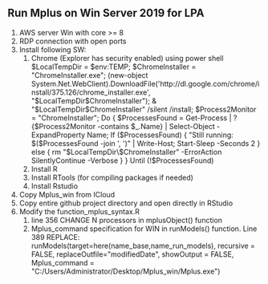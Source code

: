 ## Run Mplus on Win Server 2019 for LPA 

1. AWS server Win with core >= 8
2. RDP connection with open ports 
3. Install following SW:
	1. Chrome (Explorer has security enabled) using power shell
	$LocalTempDir = $env:TEMP; $ChromeInstaller = "ChromeInstaller.exe"; (new-object    System.Net.WebClient).DownloadFile('http://dl.google.com/chrome/install/375.126/chrome_installer.exe', "$LocalTempDir\$ChromeInstaller"); & "$LocalTempDir\$ChromeInstaller" /silent /install; $Process2Monitor =  "ChromeInstaller"; Do { $ProcessesFound = Get-Process | ?{$Process2Monitor -contains $_.Name} | Select-Object -ExpandProperty Name; If ($ProcessesFound) { "Still running: $($ProcessesFound -join ', ')" | Write-Host; Start-Sleep -Seconds 2 } else { rm "$LocalTempDir\$ChromeInstaller" -ErrorAction SilentlyContinue -Verbose } } Until (!$ProcessesFound)
	2. Install R
	3. Install RTools (for compiling packages if needed)
	3. Install Rstudio
4. Copy Mplus_win from ICloud
5. Copy entire github project directory and open directly in RStudio
6. Modify the function_mplus_syntax.R 
	1. line 356 CHANGE N processors in mplusObject() function
	2. Mplus_command specification for WIN in runModels() function. Line 389 REPLACE: runModels(target=here(name_base,name_run_models), recursive = FALSE, replaceOutfile="modifiedDate", showOutput = FALSE,  Mplus_command = "C:/Users/Administrator/Desktop/Mplus_win/Mplus.exe")
 